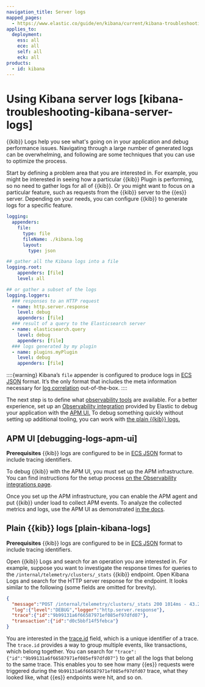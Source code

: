 ```yaml
---
navigation_title: Server logs
mapped_pages:
  - https://www.elastic.co/guide/en/kibana/current/kibana-troubleshooting-kibana-server-logs.html
applies_to:
  deployment:
    ess: all
    ece: all
    self: all
    eck: all
products:
  - id: kibana
---
```


# Using Kibana server logs [kibana-troubleshooting-kibana-server-logs]

{{kib}} Logs help you see what's going on in your application and debug performance issues. Navigating through a large number of generated logs can be overwhelming, and following are some techniques that you can use to optimize the process.

Start by defining a problem area that you are interested in. For example, you might be interested in seeing how a particular {{kib}} Plugin is performing, so no need to gather logs for all of {{kib}}. Or you might want to focus on a particular feature, such as requests from the {{kib}} server to the {{es}} server. Depending on your needs, you can configure {{kib}} to generate logs for a specific feature.

```yaml
logging:
  appenders:
    file:
      type: file
      fileName: ./kibana.log
      layout:
        type: json

## gather all the Kibana logs into a file
logging.root:
    appenders: [file]
    level: all

## or gather a subset of the logs
logging.loggers:
  ### responses to an HTTP request
  - name: http.server.response
    level: debug
    appenders: [file]
  ### result of a query to the Elasticsearch server
  - name: elasticsearch.query
    level: debug
    appenders: [file]
  ### logs generated by my plugin
  - name: plugins.myPlugin
    level: debug
    appenders: [file]
```

::::{warning}
Kibana’s `file` appender is configured to produce logs in [ECS JSON](ecs://reference/index.md) format. It’s the only format that includes the meta information necessary for [log correlation](apm-agent-nodejs://reference/logs.md) out-of-the-box.
::::


The next step is to define what [observability tools](https://www.elastic.co/observability) are available. For a better experience, set up an [Observability integration](/solutions/observability/logs/stream-application-logs.md) provided by Elastic to debug your application with the [APM UI.](#debugging-logs-apm-ui) To debug something quickly without setting up additional tooling, you can work with [the plain {{kib}} logs.](#plain-kibana-logs)

## APM UI [debugging-logs-apm-ui]

**Prerequisites** {{kib}} logs are configured to be in [ECS JSON](ecs://reference/index.md) format to include tracing identifiers.

To debug {{kib}} with the APM UI, you must set up the APM infrastructure. You can find instructions for the setup process [on the Observability integrations page](/solutions/observability/logs/stream-application-logs.md).

Once you set up the APM infrastructure, you can enable the APM agent and put {{kib}} under load to collect APM events. To analyze the collected metrics and logs, use the APM UI as demonstrated [in the docs](/solutions/observability/apm/transactions-ui.md#transaction-trace-sample).


## Plain {{kib}} logs [plain-kibana-logs]

**Prerequisites** {{kib}} logs are configured to be in [ECS JSON](ecs://reference/index.md) format to include tracing identifiers.

Open {{kib}} Logs and search for an operation you are interested in. For example, suppose you want to investigate the response times for queries to the `/internal/telemetry/clusters/_stats` {{kib}} endpoint. Open Kibana Logs and search for the HTTP server response for the endpoint. It looks similar to the following (some fields are omitted for brevity).

```json
{
  "message":"POST /internal/telemetry/clusters/_stats 200 1014ms - 43.2KB",
  "log":{"level":"DEBUG","logger":"http.server.response"},
  "trace":{"id":"9b99131a6f66587971ef085ef97dfd07"},
  "transaction":{"id":"d0c5bbf14f5febca"}
}
```

You are interested in the [trace.id](ecs://reference/ecs-tracing.md#field-trace-id) field, which is a unique identifier of a trace. The `trace.id` provides a way to group multiple events, like transactions, which belong together. You can search for `"trace":{"id":"9b99131a6f66587971ef085ef97dfd07"}` to get all the logs that belong to the same trace. This enables you to see how many {{es}} requests were triggered during the `9b99131a6f66587971ef085ef97dfd07` trace, what they looked like, what {{es}} endpoints were hit, and so on.


